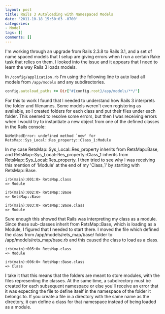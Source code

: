 ```yaml
---
layout: post
title: Rails 3 Autoloading with Namespaced Models
date: '2011-10-18 15:50:03 -0700'
categories:
- Model
tags: []
comments: []
---
```

I'm working through an upgrade from Rails 2.3.8 to Rails 3.1, and a set of name spaced models that I setup are giving errors when I run a certain Rake task that relies on them. I looked into the issue and it appears that I need to learn the way Rails 3 loads models.

In `/config/application.rb` I'm using the following line to auto load all models from `/app/models` and any subdirectories.

``` ruby
config.autoload_paths += Dir["#{config.root}/app/models/**/"]
```

For this to work I found that I needed to understand how Rails 3 interprets the folder and filenames. Some models weren't even registering as available, so I created folders for each class and put their files under each folder. This seemed to resolve some errors, but then I was receiving errors when I would try to instantiate a new object from one of the defined classes in the Rails console:

``` shell
NoMethodError: undefined method `new' for RetsMap::Sys_Local::Res_property::Class_1:Module
```

In my case RetsMap::Sys_Local::Res_property inherits from RetsMap::Base, and RetsMap::Sys_Local::Res_property::Class_1 inherits from RetsMap::Sys_Local::Res_property. I then tried to see why I was receiving this mention of 'Module' at the end of my 'Class_1' by starting with RetsMap::Base.

``` shell
irb(main):001:0> RetsMap.class
=> Module

irb(main):002:0> RetsMap::Base
=> RetsMap::Base

irb(main):003:0> RetsMap::Base.class
=> Module
```

Sure enough this showed that Rails was interpreting my class as a module. Since these sub-classes inherit from RetsMap::Base, which is loading as a Module, I figured that I needed to start there. I moved the file which defined the class from /app/models/rets_map/base/ folder to /app/models/rets_map/base.rb and this caused the class to load as a class.

``` shell
irb(main):005:0> RetsMap.class
=> Module

irb(main):006:0> RetsMap::Base.class
=> Class
```

I take it that this means that the folders are meant to store modules, with the files representing the classes. At the same time, a subdirectory must be created for each subsequent namespace or else you'll receive an error that it was expecting the file to define itself in the namespace of the folder it belongs to. If you create a file in a directory with the same name as the directory, it can define a class for that namespace instead of being loaded as a module.

